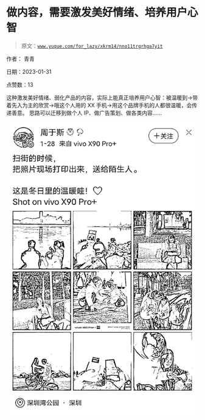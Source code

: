 # 做内容，需要激发美好情绪、培养用户心智

> 原文：[`www.yuque.com/for_lazy/xkrm14/nno11trgrhga7yit`](https://www.yuque.com/for_lazy/xkrm14/nno11trgrhga7yit)



作者： 青青 

日期：2023-01-31 

点赞数：13 

这种激发美好情绪、弱化产品的内容，实际上能真正培养用户心智：被温暖到→带着先入为主的欣赏→哦这个人用的 XX 手机→用这个品牌手机的人都很温暖，会传递善意。 思路可以迁移到做个人 IP、做广告策划、做各类内容…… 

![](img/575f8ff19dd4619789af58fbdd0e9411.png)  

